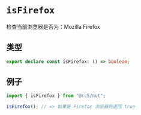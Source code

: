 # `isFirefox`

检查当前浏览器是否为：Mozilla Firefox

## 类型

```ts
export declare const isFirefox: () => boolean;
```

## 例子

```ts
import { isFirefox } from "@rc5/nut";

isFirefox(); // => 如果是 Firefox 浏览器则返回 true
```
